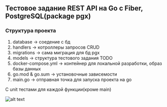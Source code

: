 ## Тестовое задание REST API на Go с Fiber, PostgreSQL(package pgx)

### Структура проекта
1. database -> соедение с бд
2. handlers -> котроллеры запросов CRUD
3. migrations -> сама миграция для бд pgx
4. models -> структура тестового задания TODO
5. docker-compose.yml -> контейнер для локальной разработки, образ базы данных
6. go.mod & go.sum -> установочные зависемости
7. main.go -> отправная точка для запуска проекта на go

С unit тестами для каждой функции(кроме main)

![alt text](https://github.com/Jshellz/todo-restapi/test_work/photo)